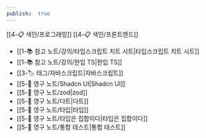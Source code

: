 ```yaml
---
publish:  true
---
```

[[4-📋 색인/프로그래밍]]
[[4-📋 색인/프론트엔드]]
- [[1-📚 참고 노트/강의/타입스크립트 치트 시트\|타입스크립트 치트 시트]]
- [[1-📚 참고 노트/강의/한입 TS\|한입 TS]]
- [[3-🏷️ 태그/자바스크립트\|자바스크립트]]
- [[5-💎 영구 노트/Shadcn UI\|Shadcn UI]]
- [[5-💎 영구 노트/zod\|zod]]
- [[5-💎 영구 노트/다트\|다트]]
- [[5-💎 영구 노트/타입\|타입]]
- [[5-💎 영구 노트/타입은 집합이다\|타입은 집합이다]]
- [[5-💎 영구 노트/통합 테스트\|통합 테스트]]
